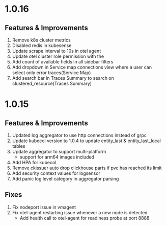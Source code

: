 # 1.0.16
## Features & Improvements
1. Remove k8s cluster metrics
1. Disabled redis in kubesense
1. Update scrape interval to 10s in otel agent
1. Update otel cluster role permission with the 
1. Add count of available fields in all sidebar filters
1. Add dropdown in Service map connections view where a user can select only error traces(Service Map) 
1. Add search bar in Traces Summary to search on clustered_resource(Traces Summary)

# 1.0.15
## Features & Improvements
1. Updated log aggregator to use http connections instead of grpc
2. Update kubecol version to 1.0.4 to update entity_last & entity_last_local tables
3. Update aggregator to support multi-platform
    * support for arm64 images included
4. Add HPA for kubecol
5. Remove ckissuer auto drop clickhouse parts if pvc has reached its limit
6. Add security context values for logsensor
7. Add panic log level category in aggregator parsing

## Fixes
1. Fix nodeport issue in vmagent
2. Fix otel-agent restarting issue whenever a new node is detected
    * Add health call to otel-agent for readiness probe at port 8888

